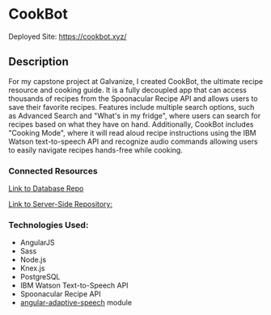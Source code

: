 # CookBot

Deployed Site: https://cookbot.xyz/

## Description
For my capstone project at Galvanize, I created CookBot, the ultimate recipe resource and cooking guide. It is a fully decoupled app that can access thousands of recipes from the Spoonacular Recipe API and allows users to save their favorite recipes. Features include multiple search options, such as Advanced Search and "What's in my fridge", where users can search for recipes based on what they have on hand. Additionally, CookBot includes "Cooking Mode", where it will read aloud recipe instructions using the IBM Watson text-to-speech API and recognize audio commands allowing users to easily navigate recipes hands-free while cooking.

### Connected Resources
[Link to Database Repo](https://github.com/lfollansbee/CookBot_database)

[Link to Server-Side Repository:](https://github.com/lfollansbee/CookBot_server_side)

### Technologies Used:
* AngularJS
* Sass
* Node.js
* Knex.js
* PostgreSQL
* IBM Watson Text-to-Speech API
* Spoonacular Recipe API
* [angular-adaptive-speech](https://github.com/janantala/angular-adaptive-speech) module
